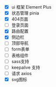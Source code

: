 -   [x] ui 框架 Element Plus
-   [x] 状态管理 pinia
-   [x] 404页面
-   [ ] 登录页面
-   [x] 路由配置
-   [x] 侧边栏
-   [ ] 顶部导航
-   [ ] form表单
-   [ ] 表格组件
-   [ ] sass支持
-   [ ] keepalive 支持
-   [ ] 请求 axios
-   [x] svg图标
